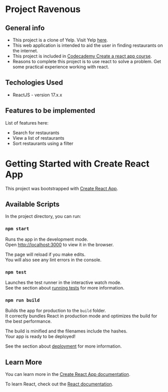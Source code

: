 # Project Ravenous 
## General info 
- This project is a clone of Yelp. Visit Yelp [here](https://www.yelp.se/stockholm). 
- This web application is intended to aid the user in finding restaurants on the internet.
- This project is included in [Codecademy Create a react app course](https://www.codecademy.com/learn/paths/build-web-apps-with-react).
- Reasons to complete this project is to use react to solve a problem. Get some practical experience working with react. 

## Techologies Used
- ReactJS - version 17.x.x

## Features to be implemented
List of features here:
- Search for restaurants
- View a list of restaurants
- Sort restaurants using a filter

# Getting Started with Create React App

This project was bootstrapped with [Create React App](https://github.com/facebook/create-react-app).

## Available Scripts

In the project directory, you can run:

### `npm start`

Runs the app in the development mode.\
Open [http://localhost:3000](http://localhost:3000) to view it in the browser.

The page will reload if you make edits.\
You will also see any lint errors in the console.

### `npm test`

Launches the test runner in the interactive watch mode.\
See the section about [running tests](https://facebook.github.io/create-react-app/docs/running-tests) for more information.

### `npm run build`

Builds the app for production to the `build` folder.\
It correctly bundles React in production mode and optimizes the build for the best performance.

The build is minified and the filenames include the hashes.\
Your app is ready to be deployed!

See the section about [deployment](https://facebook.github.io/create-react-app/docs/deployment) for more information.

## Learn More

You can learn more in the [Create React App documentation](https://facebook.github.io/create-react-app/docs/getting-started).

To learn React, check out the [React documentation](https://reactjs.org/).


